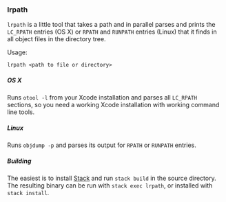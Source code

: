### lrpath

`lrpath` is a little tool that takes a path and in parallel parses
and prints the `LC_RPATH` entries (OS X) or `RPATH` and `RUNPATH` entries
(Linux) that it finds in all object files in the directory tree.

Usage:

    lrpath <path to file or directory>

##### OS X
Runs `otool -l` from your Xcode installation and parses all `LC_RPATH` sections,
so you need a working Xcode installation with working command line tools.

##### Linux
Runs `objdump -p` and parses its output for `RPATH` or `RUNPATH` entries.

##### Building
The easiest is to install [Stack](https://www.haskellstack.org/)
and run `stack build` in the source directory. The resulting binary can be run
with `stack exec lrpath`, or installed with `stack install`.
